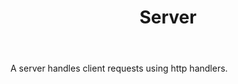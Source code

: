 ---
layout: folder
title: Server
body: |
    A server handles client requests using http handlers.
---